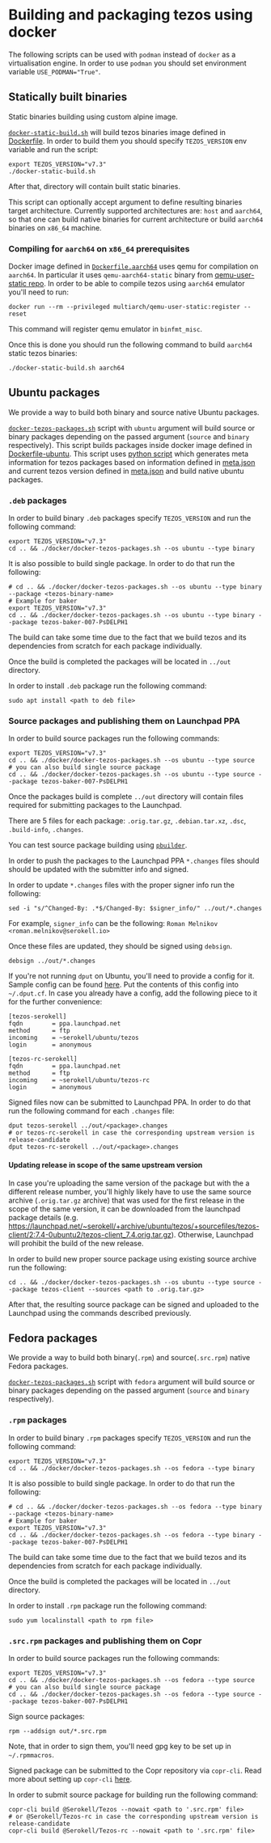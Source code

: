 <!--
   - SPDX-FileCopyrightText: 2021 Oxhead Alpha
   - SPDX-License-Identifier: LicenseRef-MIT-OA
   -->

# Building and packaging tezos using docker

The following scripts can be used with `podman` instead of `docker`
as a virtualisation engine. In order to use `podman` you should
set environment variable `USE_PODMAN="True"`.

## Statically built binaries

Static binaries building using custom alpine image.

[`docker-static-build.sh`](docker-static-build.sh) will build tezos binaries
image defined in [Dockerfile](build/Dockerfile). In order to build them you should specify
`TEZOS_VERSION` env variable and run the script:
```
export TEZOS_VERSION="v7.3"
./docker-static-build.sh
```
After that, directory will contain built static binaries.

This script can optionally accept argument to define resulting binaries target architecture.
Currently supported architectures are: `host` and `aarch64`, so that
one can build native binaries for current architecture or build `aarch64` binaries on
`x86_64` machine.

### Compiling for `aarch64` on `x86_64` prerequisites

Docker image defined in [`Dockerfile.aarch64`](build/Dockerfile.aarch64) uses qemu for
compilation on `aarch64`. In particular it uses `qemu-aarch64-static` binary from
[qemu-user-static repo](https://github.com/multiarch/qemu-user-static/).
In order to be able to compile tezos using `aarch64` emulator you'll need to run:
```
docker run --rm --privileged multiarch/qemu-user-static:register --reset
```
This command will register qemu emulator in `binfmt_misc`.

Once this is done you should run the following command to build `aarch64` static tezos binaries:
```
./docker-static-build.sh aarch64
```

## Ubuntu packages

We provide a way to build both binary and source native Ubuntu packages.

[`docker-tezos-packages.sh`](docker-tezos-packages.sh) script with `ubuntu` argument
will build source or binary packages depending on the passed argument (`source` and `binary` respectively).
This script builds packages inside docker image defined in [Dockerfile-ubuntu](package/Dockerfile-ubuntu).
This script uses [python script](package/package_generator.py) which generates meta information for
tezos packages based on information defined in [meta.json](../meta.json) and current tezos
version defined in [meta.json](../meta.json) and build native ubuntu packages.

### `.deb` packages

In order to build binary `.deb` packages specify `TEZOS_VERSION` and
run the following command:
```
export TEZOS_VERSION="v7.3"
cd .. && ./docker/docker-tezos-packages.sh --os ubuntu --type binary
```

It is also possible to build single package. In order to do that run the following:
```
# cd .. && ./docker/docker-tezos-packages.sh --os ubuntu --type binary --package <tezos-binary-name>
# Example for baker
export TEZOS_VERSION="v7.3"
cd .. && ./docker/docker-tezos-packages.sh --os ubuntu --type binary --package tezos-baker-007-PsDELPH1
```

The build can take some time due to the fact that we build tezos and its dependencies
from scratch for each package individually.

Once the build is completed the packages will be located in `../out` directory.

In order to install `.deb` package run the following command:
```
sudo apt install <path to deb file>
```

### Source packages and publishing them on Launchpad PPA

In order to build source packages run the following commands:
```
export TEZOS_VERSION="v7.3"
cd .. && ./docker/docker-tezos-packages.sh --os ubuntu --type source
# you can also build single source package
cd .. && ./docker/docker-tezos-packages.sh --os ubuntu --type source --package tezos-baker-007-PsDELPH1
```

Once the packages build is complete `../out` directory will contain files required
for submitting packages to the Launchpad.

There are 5 files for each package: `.orig.tar.gz`, `.debian.tar.xz`,
`.dsc`, `.build-info`, `.changes`.

You can test source package building using [`pbuilder`](https://wiki.ubuntu.com/PbuilderHowto).

In order to push the packages to the Launchpad PPA `*.changes` files should should be updated with
the submitter info and signed.

In order to update `*.changes` files with the proper signer info run the following:
```
sed -i "s/^Changed-By: .*$/Changed-By: $signer_info/" ../out/*.changes
```

For example, `signer_info` can be the following: `Roman Melnikov <roman.melnikov@serokell.io>`

Once these files are updated, they should be signed using `debsign`.
```
debsign ../out/*.changes
```

If you're not running `dput` on Ubuntu, you'll need to provide a config for it.
Sample config can be found [here](./package/.dput.cf). Put the contents of this config
into `~/.dput.cf`. In case you already have a config, add the following piece
to it for the further convenience:
```
[tezos-serokell]
fqdn        = ppa.launchpad.net
method      = ftp
incoming    = ~serokell/ubuntu/tezos
login       = anonymous

[tezos-rc-serokell]
fqdn        = ppa.launchpad.net
method      = ftp
incoming    = ~serokell/ubuntu/tezos-rc
login       = anonymous
```

Signed files now can be submitted to Launchpad PPA. In order to do that run the following
command for each `.changes` file:
```
dput tezos-serokell ../out/<package>.changes
# or tezos-rc-serokell in case the corresponding upstream version is release-candidate
dput tezos-rc-serokell ../out/<package>.changes
```

#### Updating release in scope of the same upstream version

In case you're uploading the same version of the package but with the a different
release number, you'll highly likely have to use the same source archive (`.orig.tar.gz` archive)
that was used for the first release in the scope of the same version, it can be downloaded from
the launchpad package details (e.g. https://launchpad.net/~serokell/+archive/ubuntu/tezos/+sourcefiles/tezos-client/2:7.4-0ubuntu2/tezos-client_7.4.orig.tar.gz).
Otherwise, Launchpad will prohibit the build of the new release.

In order to build new proper source package using existing source archive run the following:
```
cd .. && ./docker/docker-tezos-packages.sh --os ubuntu --type source --package tezos-client --sources <path to .orig.tar.gz>
```

After that, the resulting source package can be signed and uploaded to the Launchpad using the commands
described previously.

## Fedora packages

We provide a way to build both binary(`.rpm`) and source(`.src.rpm`) native Fedora packages.

[`docker-tezos-packages.sh`](docker-tezos-packages.sh) script with `fedora` argument
will build source or binary packages depending on the passed argument (`source` and `binary` respectively).

### `.rpm` packages

In order to build binary `.rpm` packages specify `TEZOS_VERSION` and
run the following command:
```
export TEZOS_VERSION="v7.3"
cd .. && ./docker/docker-tezos-packages.sh --os fedora --type binary
```

It is also possible to build single package. In order to do that run the following:
```
# cd .. && ./docker/docker-tezos-packages.sh --os fedora --type binary --package <tezos-binary-name>
# Example for baker
export TEZOS_VERSION="v7.3"
cd .. && ./docker/docker-tezos-packages.sh --os fedora --type binary --package tezos-baker-007-PsDELPH1
```

The build can take some time due to the fact that we build tezos and its dependencies
from scratch for each package individually.

Once the build is completed the packages will be located in `../out` directory.

In order to install `.rpm` package run the following command:
```
sudo yum localinstall <path to rpm file>
```

### `.src.rpm` packages and publishing them on Copr

In order to build source packages run the following commands:
```
export TEZOS_VERSION="v7.3"
cd .. && ./docker/docker-tezos-packages.sh --os fedora --type source
# you can also build single source package
cd .. && ./docker/docker-tezos-packages.sh --os fedora --type source --package tezos-baker-007-PsDELPH1
```

Sign source packages:
```
rpm --addsign out/*.src.rpm
```
Note, that in order to sign them, you'll need gpg key to be set up in `~/.rpmmacros`.

Signed package can be submitted to the Copr repository via `copr-cli`.
Read more about setting up `copr-cli` [here](https://developer.fedoraproject.org/deployment/copr/copr-cli.html).

In order to submit source package for building run the following command:
```
copr-cli build @Serokell/Tezos --nowait <path to '.src.rpm' file>
# or @Serokell/Tezos-rc in case the corresponding upstream version is release-candidate
copr-cli build @Serokell/Tezos-rc --nowait <path to '.src.rpm' file>
```
